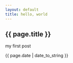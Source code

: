 ```yaml
--- 
layout: default
title: hello, world
---
```


<h2>{{ page.title }}</h2>
<p>my first post</p>
<p>{{ page.date | date_to_string }}</p>
